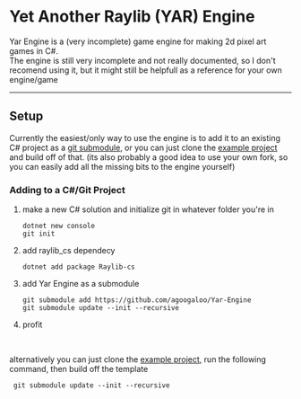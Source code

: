 # Yet Another Raylib (YAR) Engine

Yar Engine is a (very incomplete) game engine for making 2d pixel art games in C#.<br> 
The engine is still very incomplete and not really documented, so I don't recomend using it, but it might still be helpfull as a reference for your own engine/game

---
## Setup
Currently the easiest/only way to use the engine is to add it to an existing C# project as a [git submodule](https://github.blog/open-source/git/working-with-submodules/), or
you can just clone the [example project](https://github.com/agoogaloo/YarEngine-Example) and build off of that.
(its also probably a good idea to use your own fork, so you can easily add all the missing bits to the engine yourself)
<br>
### Adding to a C#/Git Project
1) make a new C# solution and initialize git in whatever folder you're in
   ```
   dotnet new console
   git init
   ```
2) add raylib_cs dependecy
   ```
   dotnet add package Raylib-cs
   ```
4) add Yar Engine as a submodule
   ```
   git submodule add https://github.com/agoogaloo/Yar-Engine
   git submodule update --init --recursive
   ```
6) profit

<br>

alternatively you can just clone the [example project](https://github.com/agoogaloo/YarEngine-Example), run the following command, then build off the template
```
 git submodule update --init --recursive

```

